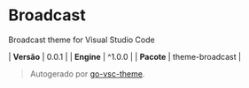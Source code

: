 # Broadcast

Broadcast theme for Visual Studio Code

| **Versão** | 0.0.1 |
| **Engine** | ^1.0.0 |
| **Pacote** | theme-broadcast |

> Autogerado por [go-vsc-theme](https://github.com/natalbu/go-vsc-theme).
